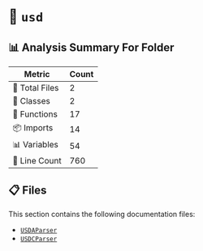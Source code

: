 # 📁 `usd`

## 📊 Analysis Summary For Folder

| Metric | Count |
|--------|-------|
| 📁 Total Files | 2 |
| 🧱 Classes | 2 |
| 🔧 Functions | 17 |
| 📦 Imports | 14 |
| 📊 Variables | 54 |
| 🔢 Line Count | 760 |


## 📋 Files

This section contains the following documentation files:

- [`USDAParser`](./USDAParser.md)
- [`USDCParser`](./USDCParser.md)